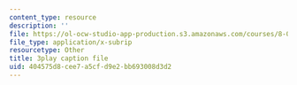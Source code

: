 ```yaml
---
content_type: resource
description: ''
file: https://ol-ocw-studio-app-production.s3.amazonaws.com/courses/8-04-quantum-physics-i-spring-2016/404575d8cee7a5cfd9e2bb693008d3d2_7q32Wnm4dEw.srt
file_type: application/x-subrip
resourcetype: Other
title: 3play caption file
uid: 404575d8-cee7-a5cf-d9e2-bb693008d3d2
---
```

